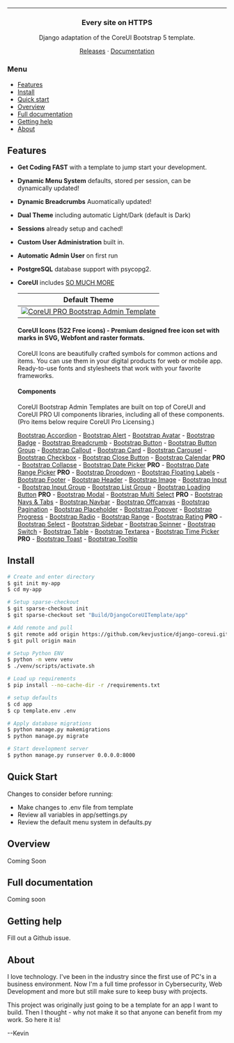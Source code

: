 <p align="center">
	<a href="https://github.com/kevjustice/django-coreui">
    <source srcset="https://raw.githubusercontent.com/Build/DjangoCoreUITemplate/app/static/assets/brand/django-coreui-logo.svg">
	</a>
</p>


<hr>
<h3 align="center">Every site on HTTPS</h3>
<p align="center">Django adaptation of the CoreUI Bootstrap 5 template.</p>
<p align="center">
	<a href="https://github.com/kevjustice/django-coreui/releases">Releases</a> ·
	<a href="https://github.com/kevjustice/django-coreui">Documentation</a>
</p>

### Menu

- [Features](#features)
- [Install](#install)
- [Quick start](#quick-start)
- [Overview](#overview)
- [Full documentation](#full-documentation)
- [Getting help](#getting-help)
- [About](#about)

## Features

- **Get Coding FAST** with a template to jump start your development.
- **Dynamic Menu System** defaults, stored per session, can be dynamically updated!
- **Dynamic Breadcrumbs** Auomatically updated!
- **Dual Theme** including automatic Light/Dark (default is Dark)
- **Sessions** already setup and cached!
- **Custom User Administration** built in.
- **Automatic Admin User** on first run
- **PostgreSQL** database support with psycopg2.
- **CoreUI** includes [SO MUCH MORE](https://github.com/coreui/coreui-free-bootstrap-admin-template)

    | Default Theme | 
    | --- | 
    | [![CoreUI PRO Bootstrap Admin Template](https://coreui.io/images/templates/coreui_pro_default_light_dark.webp)](https://coreui.io/product/bootstrap-dashboard-template/?theme=default)

    #### CoreUI Icons (522 Free icons) - Premium designed free icon set with marks in SVG, Webfont and raster formats.

    CoreUI Icons are beautifully crafted symbols for common actions and items. You can use them in your digital products for web or mobile app. Ready-to-use fonts and stylesheets that work with your favorite frameworks.

    #### Components

    CoreUI Bootstrap Admin Templates are built on top of CoreUI and CoreUI PRO UI components libraries, including all of these components. (Pro items below require CoreUI Pro Licensing.)

    [Bootstrap Accordion](https://coreui.io/bootstrap/docs/components/accordion/)     - [Bootstrap Alert](https://coreui.io/bootstrap/docs/components/alert/)     - [Bootstrap Avatar](https://coreui.io/bootstrap/docs/components/avatar/)   - [Bootstrap Badge](https://coreui.io/bootstrap/docs/components/badge/)     - [Bootstrap Breadcrumb](https://coreui.io/bootstrap/docs/components/breadcrumb/)     - [Bootstrap Button](https://coreui.io/bootstrap/docs/components/button/)     - [Bootstrap Button Group](https://coreui.io/bootstrap/docs/components/button-group/)     - [Bootstrap Callout](https://coreui.io/bootstrap/docs/components/callout/)     - [Bootstrap Card](https://coreui.io/bootstrap/docs/components/card/)     - [Bootstrap Carousel](https://coreui.io/bootstrap/docs/components/carousel/)     - [Bootstrap Checkbox](https://coreui.io/bootstrap/docs/forms/checkbox/)     - [Bootstrap Close Button](https://coreui.io/bootstrap/docs/components/close-button/)     - [Bootstrap Calendar](https://coreui.io/bootstrap/docs/components/calendar/) **PRO**     - [Bootstrap Collapse](https://coreui.io/bootstrap/docs/components/collapse/)     - [Bootstrap Date Picker](https://coreui.io/bootstrap/docs/forms/date-picker/) **PRO**     - [Bootstrap Date Range Picker](https://coreui.io/bootstrap/docs/forms/date-range-picker/) **PRO**     - [Bootstrap Dropdown](https://coreui.io/bootstrap/docs/components/dropdown/)     - [Bootstrap Floating Labels](https://coreui.io/bootstrap/docs/forms/floating-labels/)     - [Bootstrap Footer](https://coreui.io/bootstrap/docs/components/footer/)     - [Bootstrap Header](https://coreui.io/bootstrap/docs/components/header/)     - [Bootstrap Image](https://coreui.io/bootstrap/docs/components/image/)     - [Bootstrap Input](https://coreui.io/bootstrap/docs/forms/input/)     - [Bootstrap Input Group](https://coreui.io/bootstrap/docs/forms/input-group/)     - [Bootstrap List Group](https://coreui.io/bootstrap/docs/components/list-group/)     - [Bootstrap Loading Button](https://coreui.io/bootstrap/docs/components/loading-button/) **PRO**    - [Bootstrap Modal](https://coreui.io/bootstrap/docs/components/modal/)     - [Bootstrap Multi Select](https://coreui.io/bootstrap/docs/forms/multi-select/) **PRO**     - [Bootstrap Navs & Tabs](https://coreui.io/bootstrap/docs/components/navs-tabs/)     - [Bootstrap Navbar](https://coreui.io/bootstrap/docs/components/navbar/)     - [Bootstrap Offcanvas](https://coreui.io/bootstrap/docs/components/offcanvas/)     - [Bootstrap Pagination](https://coreui.io/bootstrap/docs/components/pagination/)     - [Bootstrap Placeholder](https://coreui.io/bootstrap/docs/components/placeholder/)     - [Bootstrap Popover](https://coreui.io/bootstrap/docs/components/popover/)     - [Bootstrap Progress](https://coreui.io/bootstrap/docs/components/progress/)     - [Bootstrap Radio](https://coreui.io/bootstrap/docs/forms/radio/)     - [Bootstrap Range](https://coreui.io/bootstrap/docs/forms/range/)     - [Bootstrap Rating](https://coreui.io/bootstrap/docs/forms/rating/) **PRO**     - [Bootstrap Select](https://coreui.io/bootstrap/docs/forms/select/)     - [Bootstrap Sidebar](https://coreui.io/bootstrap/docs/components/sidebar/)     - [Bootstrap Spinner](https://coreui.io/bootstrap/docs/components/spinner/)     - [Bootstrap Switch](https://coreui.io/bootstrap/docs/forms/switch/)     - [Bootstrap Table](https://coreui.io/bootstrap/docs/components/table/)     - [Bootstrap Textarea](https://coreui.io/bootstrap/docs/forms/textarea/)     - [Bootstrap Time Picker](https://coreui.io/bootstrap/docs/forms/time-picker/) **PRO**     - [Bootstrap Toast](https://coreui.io/bootstrap/docs/components/toast/)     - [Bootstrap Tooltip](https://coreui.io/bootstrap/docs/components/tooltip/)


## Install

```bash
# Create and enter directory
$ git init my-app
$ cd my-app

# Setup sparse-checkout
$ git sparse-checkout init
$ git sparse-checkout set "Build/DjangoCoreUITemplate/app"

# Add remote and pull
$ git remote add origin https://github.com/kevjustice/django-coreui.git
$ git pull origin main

# Setup Python ENV
$ python -m venv venv
$ ./venv/scripts/activate.sh

# Load up requirements
$ pip install --no-cache-dir -r /requirements.txt 

# setup defaults
$ cd app
$ cp template.env .env

# Apply database migrations
$ python manage.py makemigrations
$ python manage.py migrate

# Start development server
$ python manage.py runserver 0.0.0.0:8000
```

## Quick Start

Changes to consider before running:
- Make changes to .env file from template
- Review all variables in app/settings.py
- Review the default menu system in defaults.py

## Overview

Coming Soon

## Full documentation

Coming soon

## Getting help 

Fill out a Github issue.

## About

I love technology.  I've been in the industry since the first use of PC's in a business environment.  Now I'm a full time professor in Cybersecurity, Web Development and more but still make sure to keep busy with projects.  

This project was originally just going to be a template for an app I want to build.  Then I thought - why not make it so that anyone can benefit from my work.  So here it is!

--Kevin